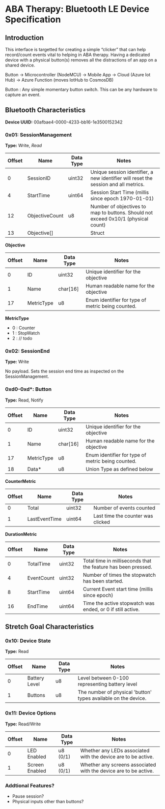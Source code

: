 # ABA Therapy: Bluetooth LE Device Specification

## Introduction

This interface is targetted for creating a simple “clicker” that can help record/count events vital to helping in ABA therapy.  Having a dedicated device with a physical button(s) removes all the distractions of an app on a shared device.

Button → Microcontroller (NodeMCU) → Mobile App -> Cloud (Azure Iot Hub) → Azure Function (moves IotHub to CosmosDB)

Button : Any simple momentary button switch. This can be any hardware to capture an event.

## Bluetooth Characteristics

**Device UUID:** 00afbae4-0000-4233-bb16-1e3500152342

### 0x01: SessionManagement

**Type:** Write, *Read*

|Offset|Name|Data Type|Notes|
|------|----|---------|-----|
|0|SessionID|uint32|Unique session identifier, a new identifier will reset the session and all metrics.|
|4|StartTime|uint64|Session Start Time (millis since epoch 1970-01-01)|
|12|ObjectiveCount|u8|Number of objectives to map to buttons. Should not exceed 0x10/1 (physical count)|
|13|Objective[]| |Struct|

**Objective**

|Offset|Name|Data Type|Notes|
|------|----|---------|-----|
|0|ID|uint32|Unique identifier for the objective|
|1|Name|char[16]|Human readable name for the objective|
|17|MetricType|u8|Enum identifier for type of metric being counted.|

**MetricType**
* 0 : Counter
* 1 : StopWatch
* 2 : // todo

### 0x02: SessionEnd

**Type:** Write

No payload. Sets the session end time as inspected on the SessionManagement.

### 0xd0-0xd*: Button

**Type:** Read, Notify

|Offset|Name|Data Type|Notes|
|------|----|---------|-----|
|0|ID|uint32|Unique identifier for the objective|
|1|Name|char[16]|Human readable name for the objective|
|17|MetricType|u8|Enum identifier for type of metric being counted.|
|18|Data*|u8|Union Type as defined below|

**CounterMetric**

|Offset|Name|Data Type|Notes|
|------|----|---------|-----|
|0|Total|uint32|Number of events counted|
|1|LastEventTime|uint64|Last time the counter was clicked|

**DurationMetric**

|Offset|Name|Data Type|Notes|
|------|----|---------|-----|
|0|TotalTime|uint32|Total time in milliseconds that the feature has been pressed.|
|4|EventCount|uint32|Number of times the stopwatch has been started.|
|8|StartTime|uint64|Current Event start time (millis since epoch)|
|16|EndTime|uint64|Time the active stopwatch was ended, or 0 if still active.|

## Stretch Goal Characteristics

### 0x10: Device State

**Type:** Read

|Offset|Name|Data Type|Notes|
|------|----|---------|-----|
|0|Battery Level|u8|Level between 0-100 representing battery level|
|1|Buttons|u8|The number of physical 'button' types available on the device.|

### 0x11: Device Options

**Type:** Read/Write

|Offset|Name|Data Type|Notes|
|------|----|---------|-----|
|0|LED Enabled|u8 (0/1)|Whether any LEDs associated with the device are to be active.|
|1|Screen Enabled|u8 (0/1)|Whether any screens associated with the device are to be active.|


### Addtional Features?
* Pause session?
* Physical inputs other than buttons?